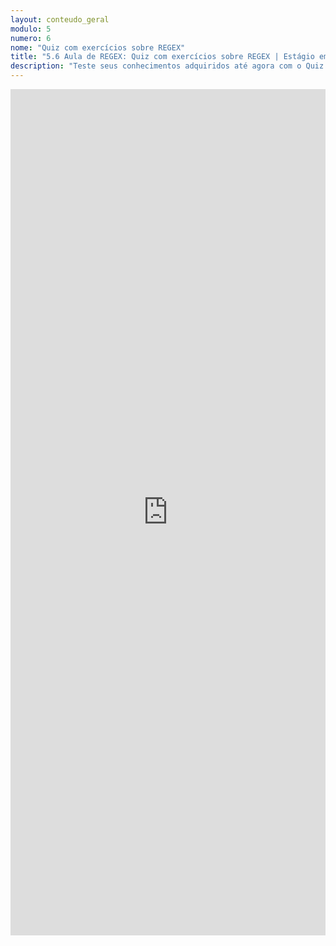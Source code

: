 ```yaml
---
layout: conteudo_geral
modulo: 5
numero: 6
nome: "Quiz com exercícios sobre REGEX"
title: "5.6 Aula de REGEX: Quiz com exercícios sobre REGEX | Estágio em Programação"
description: "Teste seus conhecimentos adquiridos até agora com o Quiz com exercícios sobre REGEX."
---
```


<iframe src="https://docs.google.com/forms/d/e/1FAIpQLSeQtbeXEHBmk9fDJyyrCTrj7GR8WsHXH6HhA6DGbIax057SvA/viewform?embedded=true" width="100%" height="1354" frameborder="0" marginheight="0" marginwidth="0">Carregando…</iframe>
